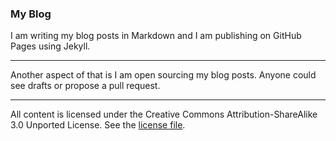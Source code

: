 ### My Blog

I am writing my blog posts in Markdown and I am publishing on GitHub Pages using Jekyll.

---

Another aspect of that is I am open sourcing my blog posts. Anyone could see drafts or propose a pull request.

---

All content is licensed under the Creative Commons Attribution-ShareAlike 3.0 Unported License. See the [license file](LICENSE.md).

